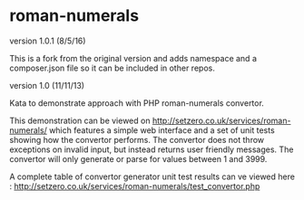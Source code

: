 roman-numerals
==============

version 1.0.1 (8/5/16)

This is a fork from the original version and adds namespace and a composer.json file so it can be included in other repos.

version 1.0 (11/11/13)

Kata to demonstrate approach with PHP roman-numerals convertor.


This demonstration can be viewed on http://setzero.co.uk/services/roman-numerals/ which features a simple web interface and a set of unit tests showing how the convertor performs. The convertor does not throw exceptions on invalid input, but instead returns user friendly messages. The convertor will only generate or parse for values between 1 and 3999. 

A complete table of convertor generator unit test results can ve viewed here : http://setzero.co.uk/services/roman-numerals/test_convertor.php



